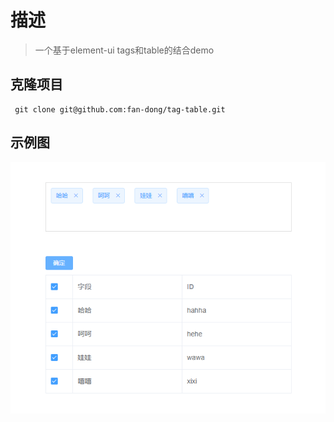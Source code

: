 # 描述

> 一个基于element-ui tags和table的结合demo

## 克隆项目

```
 git clone git@github.com:fan-dong/tag-table.git
```
## 示例图
![示意图](./static/img/pic.png)
